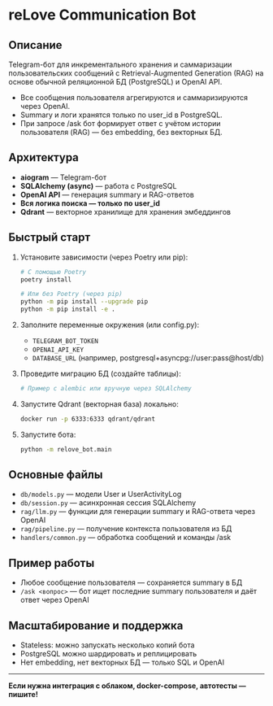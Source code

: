 # reLove Communication Bot

## Описание

Telegram-бот для инкрементального хранения и саммаризации пользовательских сообщений с Retrieval-Augmented Generation (RAG) на основе обычной реляционной БД (PostgreSQL) и OpenAI API.

- Все сообщения пользователя агрегируются и саммаризируются через OpenAI.
- Summary и логи хранятся только по user_id в PostgreSQL.
- При запросе /ask бот формирует ответ с учётом истории пользователя (RAG) — без embedding, без векторных БД.

## Архитектура

- **aiogram** — Telegram-бот
- **SQLAlchemy (async)** — работа с PostgreSQL
- **OpenAI API** — генерация summary и RAG-ответов
- **Вся логика поиска — только по user_id**
- **Qdrant** — векторное хранилище для хранения эмбеддингов

## Быстрый старт

1. Установите зависимости (через Poetry или pip):
   ```bash
   # С помощью Poetry
   poetry install

   # Или без Poetry (через pip)
   python -m pip install --upgrade pip
   python -m pip install -e .
   ```

2. Заполните переменные окружения (или config.py):
   - `TELEGRAM_BOT_TOKEN`
   - `OPENAI_API_KEY`
   - `DATABASE_URL` (например, postgresql+asyncpg://user:pass@host/db)

3. Проведите миграцию БД (создайте таблицы):
   ```sh
   # Пример с alembic или вручную через SQLAlchemy
   ```

4. Запустите Qdrant (векторная база) локально:
   ```bash
   docker run -p 6333:6333 qdrant/qdrant
   ```

5. Запустите бота:
   ```bash
   python -m relove_bot.main
   ```

## Основные файлы

- `db/models.py` — модели User и UserActivityLog
- `db/session.py` — асинхронная сессия SQLAlchemy
- `rag/llm.py` — функции для генерации summary и RAG-ответа через OpenAI
- `rag/pipeline.py` — получение контекста пользователя из БД
- `handlers/common.py` — обработка сообщений и команды /ask

## Пример работы

- Любое сообщение пользователя — сохраняется summary в БД
- `/ask <вопрос>` — бот ищет последние summary пользователя и даёт ответ через OpenAI

## Масштабирование и поддержка

- Stateless: можно запускать несколько копий бота
- PostgreSQL можно шардировать и реплицировать
- Нет embedding, нет векторных БД — только SQL и OpenAI

---

**Если нужна интеграция с облаком, docker-compose, автотесты — пишите!**
